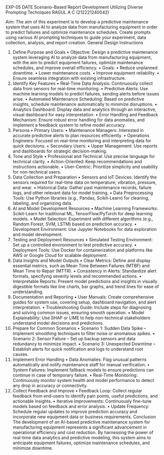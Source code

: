 EXP-05
DATE	Scenario-Based Report Development Utilizing Diverse 
Prompting Techniques
                                                                                                                         RAGUL A C (212221240042)

Aim: The aim of this experiment is to develop a predictive maintenance system that uses AI to analyze data from manufacturing equipment in order to predict failures and optimize maintenance schedules. Create prompts using various AI prompting techniques to guide your experiment, data collection, analysis, and report creation.
General Design Instructions
1. Define Purpose and Goals
•	Objective: Design a predictive maintenance system leveraging AI to analyze data from manufacturing equipment, with the aim to predict equipment failures, optimize maintenance schedules, and improve overall efficiency.
•	Goals:
•	Reduce unplanned downtime.
•	Lower maintenance costs.
•	Improve equipment reliability.
•	Ensure seamless integration with existing infrastructure.
2. Identify Key Features
•	Real-Time Data Analysis: Continuously collect data from sensors for real-time monitoring.
•	Predictive Alerts: Use machine learning models to predict failures, sending alerts before issues arise.
•	Automated Maintenance Scheduling: Based on predictive insights, schedule maintenance automatically to minimize disruptions.
•	Analytics Dashboard: Display data and analytics through an interactive, visual dashboard for easy interpretation.
•	Error Handling and Feedback Mechanism: Ensure robust error handling for data anomalies, and implement a feedback system to refine model accuracy.
3. Persona
•	Primary Users:
•	Maintenance Managers: Interested in accurate predictive alerts to plan resources efficiently.
•	Operations Engineers: Focused on real-time monitoring and interpreting data for quick decisions.
•	Secondary Users:
•	Upper Management: Use reports and dashboards for strategic decision-making.
4. Tone and Style
•	Professional and Technical: Use precise language for technical clarity.
•	Action-Oriented: Keep recommendations and instructions actionable.
•	User-Centric: Prioritize simplicity and usability for non-technical users.
5. Data Collection and Preparation
•	Sensors and IoT Devices: Identify the sensors required for real-time data on temperature, vibration, pressure, and wear.
•	Historical Data: Gather past maintenance records, failure logs, and other relevant data for model training.
•	Data Preprocessing Tools: Use Python libraries (e.g., Pandas, Scikit-Learn) for cleaning, labeling, and organizing data.
6. AI and Model Development Resources
•	Machine Learning Frameworks: Scikit-Learn for traditional ML, TensorFlow/PyTorch for deep learning models.
•	Model Selection: Experiment with different algorithms (e.g., Random Forest, SVM, LSTM) based on prediction accuracy.
•	Development Environment: Use Jupyter Notebooks for data exploration and model development.
7. Testing and Deployment Resources
•	Simulated Testing Environment: Set up a controlled environment to test predictive accuracy.
•	Deployment Tools: Use Docker for containerization and platforms like AWS or Google Cloud for scalable deployment.
8. Data Insights and Model Outputs
•	Clear Metrics: Define and display essential metrics, such as Mean Time Between Failures (MTBF) and Mean Time to Repair (MTTR).
•	Consistency in Alerts: Standardize alert formats, specifying severity levels and recommended actions.
•	Interpretable Reports: Present model predictions and insights in visually digestible formats like line charts, bar graphs, and trend lines for ease of understanding.
10. Documentation and Reporting
•	User Manuals: Create comprehensive guides for system use, covering setup, dashboard navigation, and alert interpretation.
•	Troubleshooting Guide: Include steps for diagnosing and solving common issues, ensuring smooth operation.
•	Model Explainability: Use SHAP or LIME to help non-technical stakeholders understand model decisions and predictions.
11. Prepare for Common Scenarios
•	Scenario 1: Sudden Data Spike – Implement smoothing techniques to filter noise or anomalous spikes.
•	Scenario 2: Sensor Failure – Set up backup sensors and data redundancy to minimize impact.
•	Scenario 3: Unexpected Downtime – Establish alerts for quick notification and logs to understand root causes.
12. Implement Error Handling
•	Data Anomalies: Flag unusual patterns automatically and notify maintenance staff for manual verification.
•	System Failures: Implement fallback models to ensure predictions can continue in case of temporary failure.
•	Real-Time Monitoring: Continuously monitor system health and model performance to detect any drop in accuracy or connectivity.
3. Collect Feedback and Improve
•	Feedback Loop: Collect regular feedback from end-users to identify pain points, useful predictions, and actionable insights.
•	Iterative Improvements: Continuously fine-tune models based on feedback and error analysis.
•	Update Frequency: Schedule regular updates to improve prediction accuracy and incorporate new equipment data or business requirements.
Conclusion
The development of an AI-based predictive maintenance system for manufacturing equipment represents a significant advancement in operational efficiency and cost reduction. By harnessing the power of real-time data analytics and predictive modeling, this system aims to anticipate equipment failures, optimize maintenance schedules, and minimize downtime.

